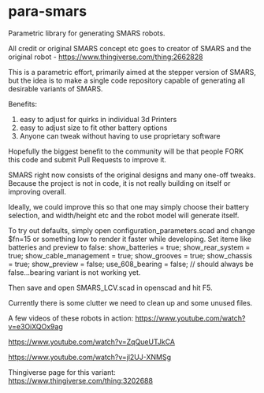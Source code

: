# para-smars
Parametric library for generating SMARS robots. 

All credit or original SMARS concept etc goes to creator of SMARS and the original robot - https://www.thingiverse.com/thing:2662828

This is a parametric effort, primarily aimed at the stepper version of SMARS, 
but the idea is to make a single code repository capable of generating all desirable variants of SMARS.

Benefits:

1. easy to adjust for quirks in individual 3d Printers
2. easy to adjust size to fit other battery options
3. Anyone can tweak without having to use proprietary software


Hopefully the biggest benefit to the community will be that people FORK this code and submit Pull Requests to improve it. 

SMARS right now consists of the original designs and many one-off tweaks. Because the project is not in code, it is not really
building on itself or improving overall.

Ideally, we could improve this so that one may simply choose their battery selection, and width/height etc and the robot model will generate itself.

To try out defaults, simply open
configuration_parameters.scad and change $fn=15 or something low to render it faster while developing.
Set iteme like batteries and preview to false:
show_batteries = true;
show_rear_system = true;
show_cable_management = true;
show_grooves = true;
show_chassis = true;
show_preview = false;
use_608_bearing = false; // should always be false...bearing variant is not working yet.

Then save and open
SMARS_LCV.scad in openscad and hit F5.  



Currently there is some clutter we need to clean up and some unused files.

A few videos of these robots in action:
https://www.youtube.com/watch?v=e3OiXQOx9ag

https://www.youtube.com/watch?v=ZqQueUTJkCA

https://www.youtube.com/watch?v=jl2UJ-XNMSg

Thingiverse page for this variant:
https://www.thingiverse.com/thing:3202688
